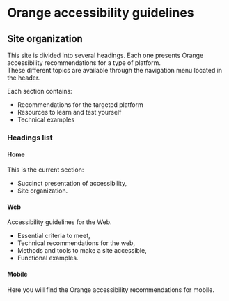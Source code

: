 # Orange accessibility guidelines

## Site organization
<script>$(document).ready(function () {
    setBreadcrumb([{"label":"Organization"}]);
});</script>

This site is divided into several headings. Each one presents Orange accessibility recommendations for a type of platform.  
These different topics are available through the navigation menu located in the header.

Each section contains:
- Recommendations for the targeted platform
- Resources to learn and test yourself
- Technical examples

### Headings list
#### Home
This is the current section:
- Succinct presentation of accessibility,
- Site organization.

#### Web
Accessibility guidelines for the Web.
- Essential criteria to meet,
- Technical recommendations for the web,
- Methods and tools to make a site accessible,
- Functional examples.

#### Mobile
Here you will find the Orange accessibility recommendations for mobile.

&nbsp;
<!--  This file is part of a11y-guidelines | Our vision of mobile & web accessibility guidelines and best practices, with valid/invalid examples.
 Copyright (C) 2016  Orange SA
 See the Creative Commons Legal Code Attribution-ShareAlike 3.0 Unported License for more details (LICENSE file). -->